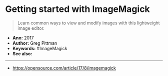 # Getting started with ImageMagick

> Learn common ways to view and modify images with this lightweight image editor.

- **Ano:** 2017
- **Author:** Greg Pittman
- **Keywords:** #ImageMagick
- **See also:**

---

- https://opensource.com/article/17/8/imagemagick


